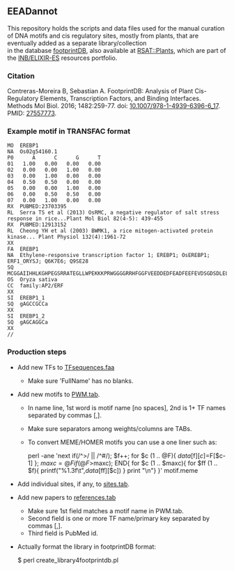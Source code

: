 ## EEADannot

This repository holds the scripts and data files used for the manual curation of DNA motifs and cis regulatory sites, 
mostly from plants, that are eventually added as a separate library/collection  
in the database 
[footprintDB](https://floresta.eead.csic.es/footprintdb), also available at [RSAT::Plants](https://rsat.eead.csic.es/plants),
which are part of the [INB/ELIXIR-ES](https://inb-elixir.es) resources portfolio.

### Citation

Contreras-Moreira B, Sebastian A. FootprintDB: Analysis of Plant Cis-Regulatory Elements, 
Transcription Factors, and Binding Interfaces. Methods Mol Biol. 2016; 1482:259-77. 
doi: [10.1007/978-1-4939-6396-6_17](https://doi.org/10.1007/978-1-4939-6396-6_17). PMID: [27557773](https://pubmed.ncbi.nlm.nih.gov/27557773).

### Example motif in TRANSFAC format

    MO  EREBP1
    NA  Os02g54160.1
    P0      A      C      G      T
    01   1.00   0.00   0.00   0.00
    02   0.00   0.00   1.00   0.00
    03   0.00   1.00   0.00   0.00
    04   0.50   0.50   0.00   0.00
    05   0.00   0.00   1.00   0.00
    06   0.00   0.50   0.50   0.00
    07   0.00   1.00   0.00   0.00
    RX  PUBMED:23703395
    RL  Serra TS et al (2013) OsRMC, a negative regulator of salt stress response in rice...Plant Mol Biol 82(4-5): 439-455
    RX  PUBMED:12913152
    RL  Cheong YH et al (2003) BWMK1, a rice mitogen-activated protein kinase... Plant Physiol 132(4):1961-72
    XX
    FA  EREBP1
    NA  Ethylene-responsive transcription factor 1; EREBP1; OsEREBP1; ERF1_ORYSJ; Q6K7E6; Q9SE28
    SQ  MCGGAIIHHLKGHPEGSRRATEGLLWPEKKKPRWGGGGRRHFGGFVEEDDEDFEADFEEFEVDSGDSDLELGEEDDDDVVEI...
    OS  Oryza sativa
    CC  family:AP2/ERF
    XX
    SI  EREBP1_1
    SQ  gAGCCGCCa
    XX
    SI  EREBP1_2
    SQ  gAGCAGGCa
    XX
    //

### Production steps

* Add new TFs to [TFsequences.faa](./TFsequences.faa)
  - Make sure 'FullName' has no blanks.

* Add new motifs to [PWM.tab](./PWM.tab).
  - In name line, 1st word is motif name [no spaces], 2nd is 1+ TF names separated by commas [,].
  - Make sure separators among weights/columns are TABs.
  - To convert MEME/HOMER motifs you can use a one liner such as:
  
      perl -ane 'next if(/^>/ || /^#/); $f++; for $c (1 .. @F){ $data[$f][$c]=$F[$c-1] }; $maxc=@F if(@F>$maxc); END{ for $c (1 .. $maxc){ for $ff (1 .. $f){ printf("%1.3f\t",$data[$ff][$c]) } print "\n"} }' motif.meme

* Add individual sites, if any, to [sites.tab](./sites.tab).

* Add new papers to [references.tab](./references.tab)
  - Make sure 1st field matches a motif name in PWM.tab.
  - Second field is one or more TF name/primary key separated by commas [,].
  - Third field is PubMed id.

* Actually format the library in footprintDB format:

    $ perl create_library4footprintdb.pl
